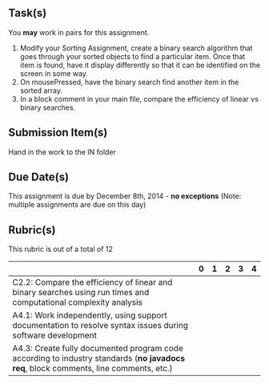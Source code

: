 Task(s)
-------
You **may** work in pairs for this assignment.

1. Modify your Sorting Assignment, create a binary search algorithm that goes through your sorted objects to find a particular item.  Once that item is found, have it display differently so that it can be identified on the screen in some way.
2. On mousePressed, have the binary search find another item in the sorted array.
3. In a block comment in your main file, compare the efficiency of linear vs binary searches.

Submission Item(s)
------------------
Hand in the work to the IN folder

Due Date(s)
-----------
This assignment is due by December 8th, 2014 - **no exceptions**
(Note: multiple assignments are due on this day)

Rubric(s)
---------
This rubric is out of a total of 12

| | 0 | 1 | 2 | 3 | 4 |
|---| --- | --- | --- | --- | --- |
|C2.2: Compare the efficiency of linear and binary searches using run times and computational complexity analysis  | | | | | |
|A4.1: Work independently, using support documentation to resolve syntax issues during software development  | | | | | |
|A4.3: Create fully documented program code according to industry standards (**no javadocs req**, block comments, line comments, etc.)  | | | | | |